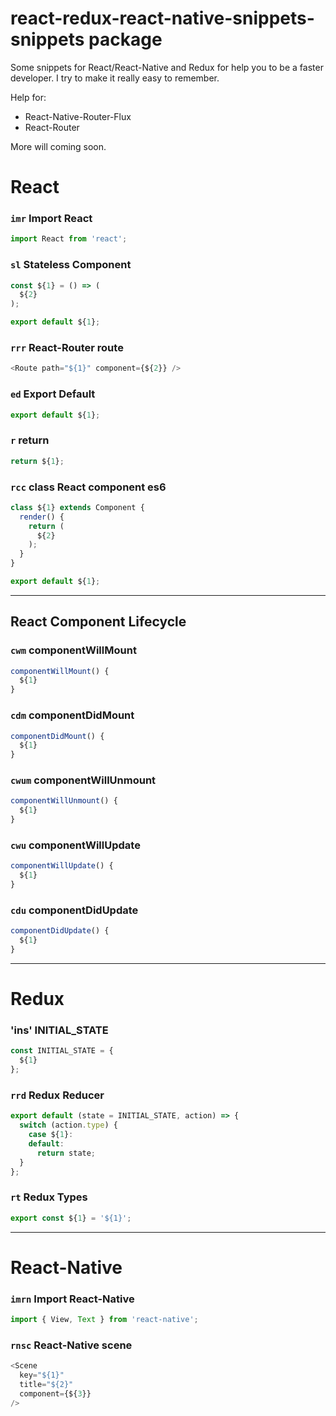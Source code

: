 # react-redux-react-native-snippets-snippets package

Some snippets for React/React-Native and Redux for help you to be a faster developer. I try to make it really easy to remember.

Help for:
- React-Native-Router-Flux
- React-Router

More will coming soon.

# React

### `imr` Import React

```js
import React from 'react';
```

### `sl` Stateless Component

```js
const ${1} = () => (
  ${2}
);

export default ${1};
```

### `rrr` React-Router route

```js
<Route path="${1}" component={${2}} />
```

### `ed` Export Default

```js
export default ${1};
```

### `r` return

```js
return ${1};
```

### `rcc` class React component es6

```js
class ${1} extends Component {
  render() {
    return (
      ${2}
    );
  }
}

export default ${1};
```

---

## React Component Lifecycle

### `cwm` componentWillMount

```js
componentWillMount() {
  ${1}
}
```

### `cdm` componentDidMount

```js
componentDidMount() {
  ${1}
}
```

### `cwum` componentWillUnmount

```js
componentWillUnmount() {
  ${1}
}
```

### `cwu` componentWillUpdate

```js
componentWillUpdate() {
  ${1}
}
```

### `cdu` componentDidUpdate

```js
componentDidUpdate() {
  ${1}
}
```

---

# Redux

### 'ins' INITIAL_STATE

```js
const INITIAL_STATE = {
  ${1}
};
```

### `rrd` Redux Reducer

```js
export default (state = INITIAL_STATE, action) => {
  switch (action.type) {
    case ${1}:
    default:
      return state;
  }
};
```

### `rt` Redux Types

```js
export const ${1} = '${1}';
```

---

# React-Native

### `imrn` Import React-Native

```js
import { View, Text } from 'react-native';
```

### `rnsc` React-Native scene

```js
<Scene
  key="${1}"
  title="${2}"
  component={${3}}
/>
```
